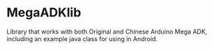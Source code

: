 # MegaADKlib
Library that works with both Original and Chinese Arduino Mega ADK, including an example java class for using in Android.
